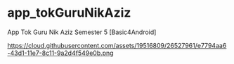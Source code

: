 # app_tokGuruNikAziz

App Tok Guru Nik Aziz
Semester 5 [Basic4Android]

https://cloud.githubusercontent.com/assets/19516809/26527961/e7794aa6-43d1-11e7-8c11-9a2d4f549e0b.png
